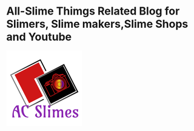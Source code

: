 # All-Slime Thimgs Related Blog for Slimers, Slime makers,Slime Shops and Youtube
![alt test](1747e88b-d457-4d77-9c31-a91b391e0e84_200x200.png)
